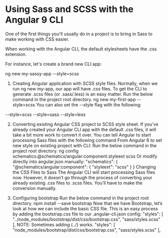 # Using Sass and SCSS with the Angular 9 CLI

One of the first things you'll usually do in a project is to bring in Sass to make working with CSS easier.

When working with the Angular CLI, the default stylesheets have the .css extension.


For instance, let's create a brand new CLI app:

ng new my-sassy-app --style=scss

1. Creating Angular application with SCSS style files.
Normally, when we run ng new my-app, our app will have .css files. To get the CLI to generate .scss files (or .sass/.less) is an easy matter.
Run the below command in the project root directory.
ng new my-first-app --style=scss
You can also set the --style flag with the following:

--style=scss
--style=sass
--style=less

2. Converting existing Angular CSS project to SCSS style sheet.
If you’ve already created your Angular CLI app with the default .css files, it will take a bit more work to convert it over. You can tell Angular to start processing Sass files with the following command
From Angular 6 to set new style on existing project with CLI:
Run the below command in the project root directory.
ng config schematics.@schematics/angular:component.styleext scss
Or modify directly into angular.json manually:
"schematics": {
      "@schematics/angular:component": {
      "styleext": "scss"
    }
}
Changing the CSS Files to Sass
The Angular CLI will start processing Sass files now. However, it doesn’t go through the process of converting your already existing .css files to .scss files. You'll have to make the conversion manually.

3. Configuring bootstrap
Run the below command in the project root directory.
npm install --save bootstrap
Now that we have Bootstrap, let’s look at how we can include the basic CSS file. This is an easy process by adding the bootstrap.css file to our .angular-cli.json config:
"styles": [
  "../node_modules/bootstrap/dist/css/bootstrap.css",
  "sass/styles.scss"
],
NOTE: Sometimes adding (../) works.
"styles": [
  "node_modules/bootstrap/dist/css/bootstrap.css",
  "sass/styles.scss"
],